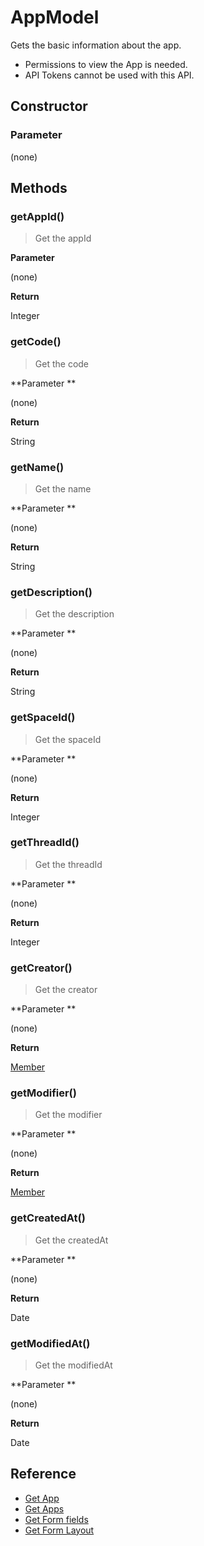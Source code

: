 # AppModel

Gets the basic information about the app.

- Permissions to view the App is needed.
- API Tokens cannot be used with this API.

## Constructor

### **Parameter**

(none)

## Methods

### getAppId()

> Get the appId

**Parameter**

(none)

**Return**

Integer

### getCode()

> Get the code

**Parameter **

(none)

**Return**

String

### getName()

> Get the name

**Parameter **

(none)

**Return**

String

### getDescription()

> Get the description

**Parameter **

(none)

**Return**

String

### getSpaceId()

> Get the spaceId

**Parameter **

(none)

**Return**

Integer

### getThreadId()

> Get the threadId

**Parameter **

(none)

**Return**

Integer

### getCreator()

> Get the creator

**Parameter **

(none)

**Return**

[Member](../member)

### getModifier()

> Get the modifier

**Parameter **

(none)

**Return**

[Member](../member)

### getCreatedAt()

> Get the createdAt

**Parameter **

(none)

**Return**

Date

### getModifiedAt()

> Get the modifiedAt

**Parameter **

(none)

**Return**

Date

## Reference

- [Get App](https://developer.kintone.io/hc/en-us/articles/212494888)
- [Get Apps](https://developer.kintone.io/hc/en-us/articles/115005336727)
- [Get Form fields](https://developer.kintone.io/hc/en-us/articles/115005509288)
- [Get Form Layout](https://developer.kintone.io/hc/en-us/articles/115005509068)